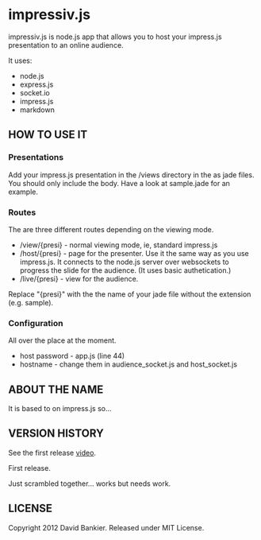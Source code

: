 impressiv.js
============

impressiv.js is node.js app that allows you to host your impress.js
presentation to an online audience.

It uses:

* node.js
* express.js
* socket.io
* impress.js
* markdown


HOW TO USE IT
---------------
### Presentations
Add your impress.js presentation in the /views directory in the as jade files. You should only include the body. Have a look at sample.jade for an example.

### Routes
The are three different routes depending on the viewing mode. 

* /view/{presi} - normal viewing mode, ie, standard impress.js
* /host/{presi} - page for the presenter. Use it the same way as you use
  impress.js. It connects to the node.js server over websockets to
progress the slide for the audience. (It uses basic authetication.)
* /live/{presi} - view for the audience.

Replace "{presi}" with the the name of your jade file without the
extension (e.g. sample). 

### Configuration
All over the place at the moment.

* host password - app.js (line 44)
* hostname - change them in audience\_socket.js and host\_socket.js

ABOUT THE NAME
----------------

It is based to on impress.js so...

VERSION HISTORY
-----------------

See the first release
[video](http://www.youtube.com/watch?v=c5fKlqcEcOo).

First release.

Just scrambled together...  works but needs work.

LICENSE
---------

Copyright 2012 David Bankier. Released under MIT License.

